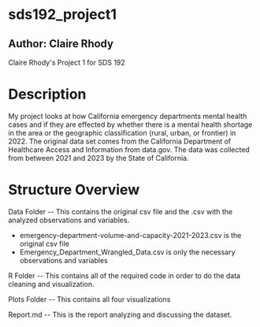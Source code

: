 # sds192_project1
## Author: Claire Rhody
Claire Rhody's Project 1 for SDS 192

# Description

My project looks at how California emergency departments mental health cases
and if they are effected by whether there is a mental health shortage in the 
area or the geographic classification (rural, urban, or frontier) in 2022. The 
original data set comes from the California Department of Healthcare Access and 
Information from data.gov. The data was collected from between 2021 and 2023 by
the State of California.

# Structure Overview

Data Folder -- This contains the original csv file and the .csv with the 
analyzed observations and variables.

-   emergency-department-volume-and-capacity-2021-2023.csv is the original csv file
-   Emergency_Department_Wrangled_Data.csv is only the necessary observations and variables

R Folder -- This contains all of the required code in order to do the data 
cleaning and visualization.

Plots Folder -- This contains all four visualizations

Report.md -- This is the report analyzing and discussing the dataset.
